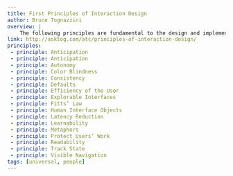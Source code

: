 ```yaml
---
title: First Principles of Interaction Design
author: Bruce Tognazzini
overview: |
    The following principles are fundamental to the design and implementation of effective interfaces, whether for traditional GUI environments or the web. Of late, many web applications have reflected a lack of understanding of many of these principles of interaction design, to their great detriment. Because an application or service appears on the web, the principles do not change. If anything, applying these principles become even more important.
link: http://asktog.com/atc/principles-of-interaction-design/
principles:
 - principle: Anticipation 
 - principle: Anticipation
 - principle: Autonomy
 - principle: Color Blindness
 - principle: Consistency
 - principle: Defaults
 - principle: Efficiency of the User
 - principle: Explorable Interfaces
 - principle: Fitts’ Law
 - principle: Human Interface Objects
 - principle: Latency Reduction
 - principle: Learnability
 - principle: Metaphors
 - principle: Protect Users’ Work
 - principle: Readability
 - principle: Track State
 - principle: Visible Navigation
tags: [universal, people]
---
```

